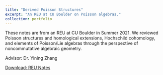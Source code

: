 ```yaml
---
title: "Derived Poisson Structures"
excerpt: "An REU at CU Boulder on Poisson algebras."
collection: portfolio
---
```


These notes are from an REU at CU Boulder in Summer 2021. We reviewed Poisson structures and homological extensions, Hochschild cohomology, and elements of Poisson/Lie algebras through the perspective of noncommutative algebraic geometry.

Advisor: Dr. Yining Zhang

[Download: REU Notes](http://academicpages.github.io/files/REU.pdf)

